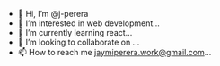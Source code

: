 - 👋 Hi, I’m @j-perera
- 👀 I’m interested in web development...
- 🌱 I’m currently learning react...
- 💞️ I’m looking to collaborate on ...
- 📫 How to reach me jaymiperera.work@gmail.com...

<!---
j-perera/j-perera is a ✨ special ✨ repository because its `README.md` (this file) appears on your GitHub profile.
You can click the Preview link to take a look at your changes.
--->
